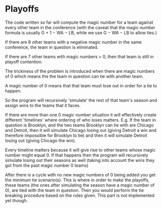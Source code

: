 # Playoffs
The code written so far will compute the magic number for a team against every other team in the conference (with the caveat that the magic number formula is usually G + 1 − WA − LB, while we use G − WA − LB to allow ties.)

If there are 8 other teams with a negative magic number in the same conference, the team in question is eliminated.

If there are 7 other teams with magic numbers > 0, then that team is still in playoff contention.

The trickiness of the problem is introduced when there are magic numbers of 0 which means the the team in question can tie with another team.

A magic number of 0 means that that team must lose out in order for a tie to happen.

So the program will recursively 'simulate' the rest of that team's season and assign wins to the teams that it faces.

If there are more than one 0 magic number situation it will effectively create different 'timelines' where ordering of who loses matters. E.g. If the team in question is Brooklyn, and the two teams Brooklyn can tie with are Chicago and Detroit, then it will simulate Chicago losing out (giving Detroit a win and therefore impossible for Brooklyn to tie) and then it will simulate Detroit losing out (giving Chicago the win). 

Every timeline matters because it will give rise to other teams whose magic number might equal 0. If that happens then the program will recursively simulate losing out their seasons as well (taking into account the wins they got from the past magic number 0 teams)

After there is a cycle with no new magic numbers of 0 being added you get the minimum tie scenario(s). This is where in order to make the playoffs, these teams (the ones after simulating the season have a magic number of 0), are tied with the team in question. Then you would perform the tie breaking procedure based on the rules given. This part is not implemented yet though.
